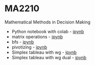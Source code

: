 # MA2210
Mathematical Methods in Decision Making

- Python notebook with colab - [ipynb](src/python_notebook.ipynb)
- matrix operations - [ipynb](src/matrix.ipynb)
- bfs - [ipynb](src/bfs.ipynb)
- pivotizing - [ipynb](src/pivotizing.ipynb)
- Simplex tableau with wg - [ipynb](src/Simplex.ipynb)
- Simplex tableau with wg dual - [ipynb](src/simplex_wg_dual.ipynb)

